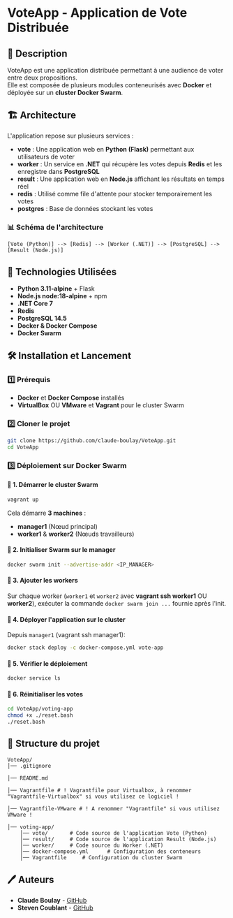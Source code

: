 # **VoteApp - Application de Vote Distribuée**  

## 📌 **Description**  
VoteApp est une application distribuée permettant à une audience de voter entre deux propositions.  
Elle est composée de plusieurs modules conteneurisés avec **Docker** et déployée sur un **cluster Docker Swarm**.

## 🏗 **Architecture**  

L'application repose sur plusieurs services :  
- **vote** : Une application web en **Python (Flask)** permettant aux utilisateurs de voter  
- **worker** : Un service en **.NET** qui récupère les votes depuis **Redis** et les enregistre dans **PostgreSQL**  
- **result** : Une application web en **Node.js** affichant les résultats en temps réel  
- **redis** : Utilisé comme file d'attente pour stocker temporairement les votes  
- **postgres** : Base de données stockant les votes  

### 📊 **Schéma de l'architecture**  
```
[Vote (Python)] --> [Redis] --> [Worker (.NET)] --> [PostgreSQL] --> [Result (Node.js)]
```

## 🚀 **Technologies Utilisées**  
- **Python 3.11-alpine** + Flask  
- **Node.js node:18-alpine** + npm  
- **.NET Core 7**  
- **Redis**  
- **PostgreSQL 14.5**  
- **Docker & Docker Compose**  
- **Docker Swarm**  

## 🛠 **Installation et Lancement**  

### 1️⃣ **Prérequis**  
- **Docker** et **Docker Compose** installés  
- **VirtualBox** OU **VMware** et **Vagrant** pour le cluster Swarm  

### 2️⃣ **Cloner le projet**  
```sh
git clone https://github.com/claude-boulay/VoteApp.git
cd VoteApp
``` 

### 3️⃣ **Déploiement sur Docker Swarm**  

#### 🔹 **1. Démarrer le cluster Swarm**  
```sh
vagrant up
```
Cela démarre **3 machines** :  
- **manager1** (Nœud principal)  
- **worker1** & **worker2** (Nœuds travailleurs)  

#### 🔹 **2. Initialiser Swarm sur le manager**  
```sh
docker swarm init --advertise-addr <IP_MANAGER>
```

#### 🔹 **3. Ajouter les workers**  
Sur chaque worker (`worker1` et `worker2` avec **vagrant ssh worker1** OU **worker2**), exécuter la commande `docker swarm join ...` fournie après l'init.

#### 🔹 **4. Déployer l'application sur le cluster**  
Depuis `manager1` (vagrant ssh manager1):  
```sh
docker stack deploy -c docker-compose.yml vote-app
```

#### 🔹 **5. Vérifier le déploiement**  
```sh
docker service ls
```

#### 🔹 **6. Réinitialiser les votes**  
```sh
cd VoteApp/voting-app
chmod +x ./reset.bash
./reset.bash
```

## 📜 **Structure du projet**  
```
VoteApp/ 
│── .gitignore

│── README.md

│── Vagrantfile # ! Vagrantfile pour Virtualbox, à renommer "Vagrantfile-Virtualbox" si vous utilisez ce logiciel !

│── Vagrantfile-VMware # ! A renommer "Vagrantfile" si vous utilisez VMware !

│── voting-app/ 
    │── vote/       # Code source de l'application Vote (Python)
    │── result/     # Code source de l'application Result (Node.js)
    │── worker/     # Code source du Worker (.NET)
    │── docker-compose.yml      # Configuration des conteneurs
    │── Vagrantfile     # Configuration du cluster Swarm
```

## 🖊 **Auteurs**  
- **Claude Boulay** - [GitHub](https://github.com/claude-boulay)  
- **Steven Coublant** - [GitHub](https://github.com/StevenCsth)  
